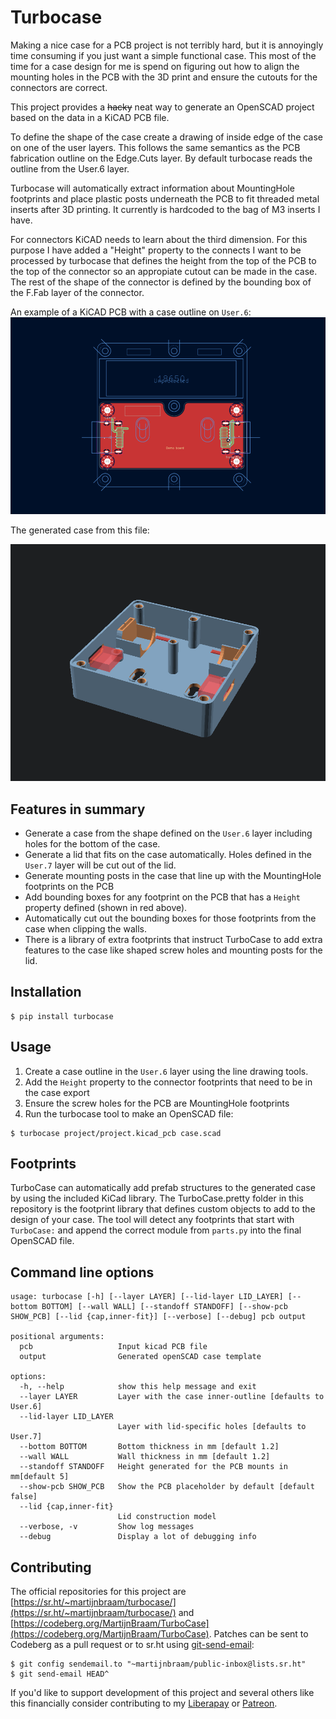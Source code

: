 # Turbocase

Making a nice case for a PCB project is not terribly hard, but it is annoyingly time consuming if you just want a
simple functional case. This most of the time for a case design for me is spend on figuring out how to align the
mounting holes in the PCB with the 3D print and ensure the cutouts for the connectors are correct.

This project provides a ~~hacky~~ neat way to generate an OpenSCAD project based on the data in a KiCAD PCB file.

To define the shape of the case create a drawing of inside edge of the case on one of the user layers. This follows
the same semantics as the PCB fabrication outline on the Edge.Cuts layer. By default turbocase reads the outline from
the User.6 layer.

Turbocase will automatically extract information about MountingHole footprints and place plastic posts underneath the
PCB to fit threaded metal inserts after 3D printing. It currently is hardcoded to the bag of M3 inserts I have.

For connectors KiCAD needs to learn about the third dimension. For this purpose I have added a "Height" property to
the connects I want to be processed by turbocase that defines the height from the top of the PCB to the top of the
connector so an appropiate cutout can be made in the case. The rest of the shape of the connector is defined by the
bounding box of the F.Fab layer of the connector.

An example of a KiCAD PCB with a case outline on `User.6`:
![KiCAD PCB with case outline](images/kicad.png)

The generated case from this file:

![OpenSCAD model of the generated case](images/scad.png)

## Features in summary

* Generate a case from the shape defined on the `User.6` layer including holes for the bottom of the case.
* Generate a lid that fits on the case automatically. Holes defined in the `User.7` layer will be cut out of the lid.
* Generate mounting posts in the case that line up with the MountingHole footprints on the PCB
* Add bounding boxes for any footprint on the PCB that has a `Height` property defined (shown in red above).
* Automatically cut out the bounding boxes for those footprints from the case when clipping the walls.
* There is a library of extra footprints that instruct TurboCase to add extra features to the case like shaped screw
  holes and mounting posts for the lid.

## Installation

```shell-session
$ pip install turbocase
```

## Usage

1. Create a case outline in the `User.6` layer using the line drawing tools.
2. Add the `Height` property to the connector footprints that need to be in the case export
3. Ensure the screw holes for the PCB are MountingHole footprints
4. Run the turbocase tool to make an OpenSCAD file:

```shell-session
$ turbocase project/project.kicad_pcb case.scad
```

## Footprints

TurboCase can automatically add prefab structures to the generated case by using the included KiCad library.
The TurboCase.pretty folder in this repository is the footprint library that defines custom objects to add to the
design of your case. The tool will detect any footprints that start with `TurboCase:` and append the correct module
from `parts.py` into the final OpenSCAD file.

## Command line options

```
usage: turbocase [-h] [--layer LAYER] [--lid-layer LID_LAYER] [--bottom BOTTOM] [--wall WALL] [--standoff STANDOFF] [--show-pcb SHOW_PCB] [--lid {cap,inner-fit}] [--verbose] [--debug] pcb output

positional arguments:
  pcb                   Input kicad PCB file
  output                Generated openSCAD case template

options:
  -h, --help            show this help message and exit
  --layer LAYER         Layer with the case inner-outline [defaults to User.6]
  --lid-layer LID_LAYER
                        Layer with lid-specific holes [defaults to User.7]
  --bottom BOTTOM       Bottom thickness in mm [default 1.2]
  --wall WALL           Wall thickness in mm [default 1.2]
  --standoff STANDOFF   Height generated for the PCB mounts in mm[default 5]
  --show-pcb SHOW_PCB   Show the PCB placeholder by default [default false]
  --lid {cap,inner-fit}
                        Lid construction model
  --verbose, -v         Show log messages
  --debug               Display a lot of debugging info
```

## Contributing

The official repositories for this project
are [https://sr.ht/~martijnbraam/turbocase/](https://sr.ht/~martijnbraam/turbocase/)
and [https://codeberg.org/MartijnBraam/TurboCase](https://codeberg.org/MartijnBraam/TurboCase). Patches can be sent to
Codeberg as a pull request or to sr.ht using [git-send-email](https://git-send-email.io/):

```
$ git config sendemail.to "~martijnbraam/public-inbox@lists.sr.ht"
$ git send-email HEAD^
```

If you'd like to support development of this project and several others like this financially consider contributing to
my [Liberapay](https://liberapay.com/MartijnBraam) or [Patreon](https://www.patreon.com/martijnbraam).